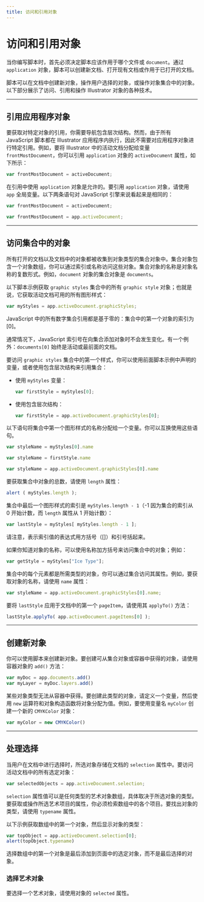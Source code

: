 ```yaml
---
title: 访问和引用对象
---
```

# 访问和引用对象

当你编写脚本时，首先必须决定脚本应该作用于哪个文件或 `document`。通过 `application` 对象，脚本可以创建新文档、打开现有文档或作用于已打开的文档。

脚本可以在文档中创建新对象，操作用户选择的对象，或操作对象集合中的对象。以下部分展示了访问、引用和操作 Illustrator 对象的各种技术。

---

## 引用应用程序对象

要获取对特定对象的引用，你需要导航包含层次结构。然而，由于所有 JavaScript 脚本都在 Illustrator 应用程序内执行，因此不需要对应用程序对象进行特定引用。例如，要将 Illustrator 中的活动文档分配给变量 `frontMostDocument`，你可以引用 `application` 对象的 `activeDocument` 属性，如下所示：

```javascript
var frontMostDocument = activeDocument;
```

在引用中使用 `application` 对象是允许的。要引用 `application` 对象，请使用 `app` 全局变量。以下两条语句对 JavaScript 引擎来说看起来是相同的：

```javascript
var frontMostDocument = activeDocument;

var frontMostDocument = app.activeDocument;
```

---

## 访问集合中的对象

所有打开的文档以及文档中的对象都被收集到对象类型的集合对象中。集合对象包含一个对象数组，你可以通过索引或名称访问这些对象。集合对象的名称是对象名称的复数形式。例如，`document` 对象的集合对象是 `documents`。

以下脚本示例获取 `graphic styles` 集合中的所有 `graphic style` 对象；也就是说，它获取活动文档可用的所有图形样式：

```javascript
var myStyles = app.activeDocument.graphicStyles;
```

JavaScript 中的所有数字集合引用都是基于零的：集合中的第一个对象的索引为 [0]。

通常情况下，JavaScript 索引号在向集合添加对象时不会发生变化。有一个例外：`documents[0]` 始终是活动或最前面的文档。

要访问 `graphic styles` 集合中的第一个样式，你可以使用前面脚本示例中声明的变量，或者使用包含层次结构来引用集合：

- 使用 `myStyles` 变量：
    ```javascript
    var firstStyle = myStyles[0];
    ```

- 使用包含层次结构：
    ```javascript
    var firstStyle = app.activeDocument.graphicStyles[0];
    ```

以下语句将集合中第一个图形样式的名称分配给一个变量。你可以互换使用这些语句。

```javascript
var styleName = myStyles[0].name

var styleName = firstStyle.name

var styleName = app.activeDocument.graphicStyles[0].name
```

要获取集合中对象的总数，请使用 `length` 属性：

```javascript
alert ( myStyles.length );
```

集合中最后一个图形样式的索引是 `myStyles.length - 1`（-1 因为集合的索引从 0 开始计数，而 `length` 属性从 1 开始计数）：

```javascript
var lastStyle = myStyles[ myStyles.length - 1 ];
```

请注意，表示索引值的表达式用方括号（[]）和引号括起来。

如果你知道对象的名称，可以使用名称加方括号来访问集合中的对象；例如：

```javascript
var getStyle = myStyles["Ice Type"];
```

集合中的每个元素都是所需类型的对象，你可以通过集合访问其属性。例如，要获取对象的名称，请使用 `name` 属性：

```javascript
var styleName = app.activeDocument.graphicStyles[0].name;
```

要将 `lastStyle` 应用于文档中的第一个 `pageItem`，请使用其 `applyTo()` 方法：

```javascript
lastStyle.applyTo( app.activeDocument.pageItems[0] );
```

---

## 创建新对象

你可以使用脚本来创建新对象。要创建可从集合对象或容器中获得的对象，请使用容器对象的 `add()` 方法：

```javascript
var myDoc = app.documents.add()
var myLayer = myDoc.layers.add()
```

某些对象类型无法从容器中获得。要创建此类型的对象，请定义一个变量，然后使用 `new` 运算符和对象构造函数将对象分配为值。例如，要使用变量名 `myColor` 创建一个新的 `CMYKColor` 对象：

```javascript
var myColor = new CMYKColor()
```

---

## 处理选择

当用户在文档中进行选择时，所选对象存储在文档的 `selection` 属性中。要访问活动文档中的所有选定对象：

```javascript
var selectedObjects = app.activeDocument.selection;
```

`selection` 属性值可以是任何类型的艺术对象数组，具体取决于所选对象的类型。要获取或操作所选艺术项目的属性，你必须检索数组中的各个项目。要找出对象的类型，请使用 `typename` 属性。

以下示例获取数组中的第一个对象，然后显示对象的类型：

```javascript
var topObject = app.activeDocument.selection[0];
alert(topObject.typename)
```

选择数组中的第一个对象是最后添加到页面中的选定对象，而不是最后选择的对象。

### 选择艺术对象

要选择一个艺术对象，请使用对象的 `selected` 属性。